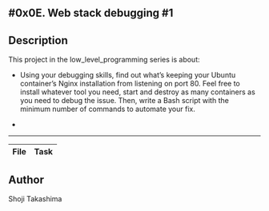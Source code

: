 #0x0E. Web stack debugging #1
---
## Description

This project in the low_level_programming series is about:

*  Using your debugging skills, find out what’s keeping your Ubuntu container’s Nginx installation from listening on port 80. Feel free to install whatever tool you need, start and destroy as many containers as you need to debug the issue. Then, write a Bash script with the minimum number of commands to automate your fix.

*  

---
File|Task
---|---

## Author
 Shoji Takashima
